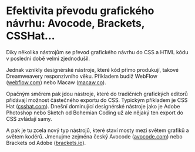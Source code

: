 # Efektivita převodu grafického návrhu: Avocode, Brackets, CSSHat…

Díky několika nástrojům se převod grafického návrhu do CSS a HTML kódu v poslední době velmi zjednodušil.

Jednak vznikly designérské nástroje, které kód přímo produkují, takové Dreamweavery responzivního věku. Příkladem budiž WebFlow ([webflow.com](https://webflow.com/)) nebo Macaw ([macaw.co](http://macaw.co)).

Opačným směrem pak jdou nástroje, které do tradičních grafických editorů přidávají možnost částečného exportu do CSS. Typickým příkladem je CSS Hat ([csshat.com](https://csshat.com/)). Dnešní dominující designérské nástroje jako je Adobe Photoshop nebo Sketch od Bohemian Coding už ale nějaký ten export do CSS zvládají samy.

A pak je tu zcela nový typ nástrojů, které staví mosty mezi světem grafiků a světem kodérů. Jmenujme zejména český Avocode ([avocode.com](http://avocode.com/)) nebo Brackets od Adobe ([brackets.io](http://brackets.io/)).
